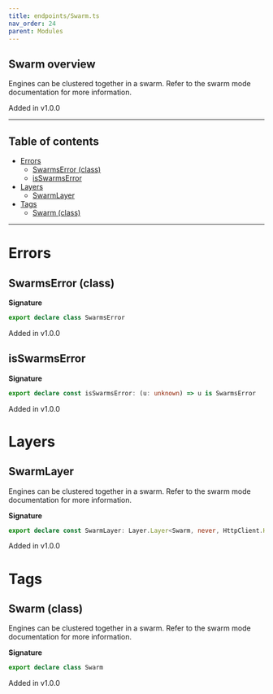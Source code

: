 ```yaml
---
title: endpoints/Swarm.ts
nav_order: 24
parent: Modules
---
```


## Swarm overview

Engines can be clustered together in a swarm. Refer to the swarm mode
documentation for more information.

Added in v1.0.0

---

<h2 class="text-delta">Table of contents</h2>

- [Errors](#errors)
  - [SwarmsError (class)](#swarmserror-class)
  - [isSwarmsError](#isswarmserror)
- [Layers](#layers)
  - [SwarmLayer](#swarmlayer)
- [Tags](#tags)
  - [Swarm (class)](#swarm-class)

---

# Errors

## SwarmsError (class)

**Signature**

```ts
export declare class SwarmsError
```

Added in v1.0.0

## isSwarmsError

**Signature**

```ts
export declare const isSwarmsError: (u: unknown) => u is SwarmsError
```

Added in v1.0.0

# Layers

## SwarmLayer

Engines can be clustered together in a swarm. Refer to the swarm mode
documentation for more information.

**Signature**

```ts
export declare const SwarmLayer: Layer.Layer<Swarm, never, HttpClient.HttpClient>
```

Added in v1.0.0

# Tags

## Swarm (class)

Engines can be clustered together in a swarm. Refer to the swarm mode
documentation for more information.

**Signature**

```ts
export declare class Swarm
```

Added in v1.0.0
